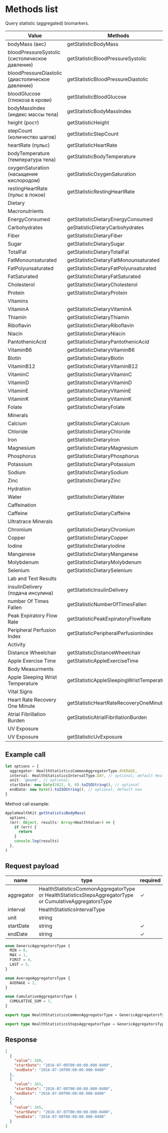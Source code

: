 # Methods list

Query statistic (aggregated) biomarkers.

|Value|Methods|
|---|---|
|bodyMass (вес)|getStatisticBodyMass|
|bloodPressureSystolic (систолическое давление)|getStatisticBloodPressureSystolic|
|bloodPressureDiastolic (диастолическое давление)|getStatisticBloodPressureDiastolic|
|bloodGlucose (глюкоза в крови)|getStatisticBloodGlucose|
|bodyMassIndex (индекс массы тела)|getStatisticBodyMassIndex|
|height (рост)|getStatisticHeight|
|stepCount (количество шагов)|getStatisticStepCount|
|heartRate (пульс)|getStatisticHeartRate|
|bodyTemperature (температура тела)|getStatisticBodyTemperature|
|oxygenSaturation (насыщение кислородом)|getStatisticOxygenSaturation|
|restingHeartRate (пульс в покое)|getStatisticRestingHeartRate|
|Dietary| |
|Macronutrients| |
|EnergyConsumed|getStatisticDietaryEnergyConsumed|
|Carbohydrates|geStatisticDietaryCarbohydrates|
|Fiber|getStatisticDietaryFiber|
|Sugar|getStatisticDietarySugar|
|TotalFat|getStatisticDietaryTotalFat|
|FatMonounsaturated|getStatisticDietaryFatMonounsaturated|
|FatPolyunsaturated|getStatisticDietaryFatPolyunsaturated|
|FatSaturated|getStatisticDietaryFatSaturated|
|Cholesterol|getStatisticDietaryCholesterol|
|Protein|getStatisticDietaryProtein|
|Vitamins| |
|VitaminA|getStatisticDietaryVitaminA|
|Thiamin|getStatisticDietaryThiamin|
|Riboflavin|getStatisticDietaryRiboflavin|
|Niacin|getStatisticDietaryNiacin|
|PantothenicAcid|getStatisticDietaryPantothenicAcid|
|VitaminB6|getStatisticDietaryVitaminB6|
|Biotin|getStatisticDietaryBiotin|
|VitaminB12|getStatisticDietaryVitaminB12|
|VitaminC|getStatisticDietaryVitaminC|
|VitaminD|getStatisticDietaryVitaminD|
|VitaminE|getStatisticDietaryVitaminE|
|VitaminK|getStatisticDietaryVitaminK|
|Folate|getStatisticDietaryFolate|
|Minerals| |
|Calcium|getStatisticDietaryCalcium|
|Chloride|getStatisticDietaryChloride|
|Iron|getStatisticDietaryIron|
|Magnesium|getStatisticDietaryMagnesium|
|Phosphorus|getStatisticDietaryPhosphorus|
|Potassium|getStatisticDietaryPotassium|
|Sodium|getStatisticDietarySodium|
|Zinc|getStatisticDietaryZinc|
|Hydration| |
|Water|getStatisticDietaryWater|
|Caffeination| |
|Caffeine|getStatisticDietaryCaffeine|
|Ultratrace Minerals| |
|Chromium|getStatisticDietaryChromium|
|Copper|getStatisticDietaryCopper|
|Iodine|getStatisticDietaryIodine|
|Manganese|getStatisticDietaryManganese|
|Molybdenum|getStatisticDietaryMolybdenum|
|Selenium|getStatisticDietarySelenium|
|Lab and Test Results||
|insulinDelivery (подача инсулина)|getStatisticInsulinDelivery|
|number Of Times Fallen|getStatisticNumberOfTimesFallen|
|Peak Expiratory Flow Rate|getStatisticPeakExpiratoryFlowRate|
|Peripheral Perfusion Index|getStatisticPeripheralPerfusionIndex|
|Activity||
|Distance Wheelchair|getStatisticDistanceWheelchair|
|Apple Exercise Time|getStatisticAppleExerciseTime|
|Body Measurments||
|Apple Sleeping Wrist Temperature|getStatisticAppleSleepingWristTemperature|
|Vital Signs||
|Heart Rate Recovery One Minute|getStatisticHeartRateRecoveryOneMinute|
|Atrial Fibrillation Burden|getStatisticAtrialFibrillationBurden|
|UV Exposure||
|UV Exposure|getStatisticUvExposure|


## Example call

```typescript
let options = {
  aggregator: HealthStatisticsCommonAggregatorType.AVERAGE,
  interval: HealthStatisticsIntervalType.DAY, // optional; default HealthStatisticsIntervalType.MONTH
  unit: 'pound', // optional;
  startDate: new Date(2021, 0, 0).toISOString(), // optional
  endDate: new Date().toISOString(), // optional; default now
}
```

Method call example:

```typescript
AppleHealthKit.getStatisticBodyMass(
  options,
  (err: Object, results: Array<HealthValue>) => {
    if (err) {
      return
    }
    console.log(results)
  },
)
```


## Request payload

|name|type|required|
|---|---|---|
|aggregator|HealthStatisticsCommonAggregatorType or HealthStatisticsStepsAggregatorType or CumulativeAggregatorsType|✓|
|interval|HealthStatisticsIntervalType||
|unit|string||
|startDate|string|✓|
|endDate|string|✓|

```typescript
enum GenericAggregatorsType {
  MIN = 0,
  MAX = 1,
  FIRST = 4,
  LAST = 5,
}

enum AverageAggregatorsType {
  AVERAGE = 2,
}

enum CumulativeAggregatorsType {
  CUMULATIVE_SUM = 3,
}

export type HealthStatisticsCommonAggregatorType = GenericAggregatorsType | AverageAggregatorsType;

export type HealthStatisticsStepsAggregatorType = GenericAggregatorsType | CumulativeAggregatorsType

```

## Response

```json
[
  {
    "value": 160,
    "startDate": "2016-07-09T00:00:00.000-0400",
    "endDate": "2016-07-10T00:00:00.000-0400"
  },
  {
    "value": 161,
    "startDate": "2016-07-08T00:00:00.000-0400",
    "endDate": "2016-07-09T00:00:00.000-0400"
  },
  {
    "value": 165,
    "startDate": "2016-07-07T00:00:00.000-0400",
    "endDate": "2016-07-08T00:00:00.000-0400"
  }
]
```
